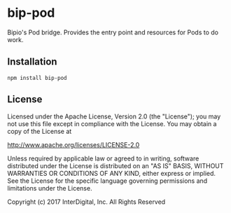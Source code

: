 bip-pod
=======

Bipio's Pod bridge.  Provides the entry point and resources for Pods to do work.


## Installation

    npm install bip-pod


## License

Licensed under the Apache License, Version 2.0 (the "License"); you may not use this file except in compliance with the License. You may obtain a copy of the License at

http://www.apache.org/licenses/LICENSE-2.0

Unless required by applicable law or agreed to in writing, software distributed under the License is distributed on an "AS IS" BASIS, WITHOUT WARRANTIES OR CONDITIONS OF ANY KIND, either express or implied. See the License for the specific language governing permissions and limitations under the License.

Copyright (c) 2017 InterDigital, Inc. All Rights Reserved
